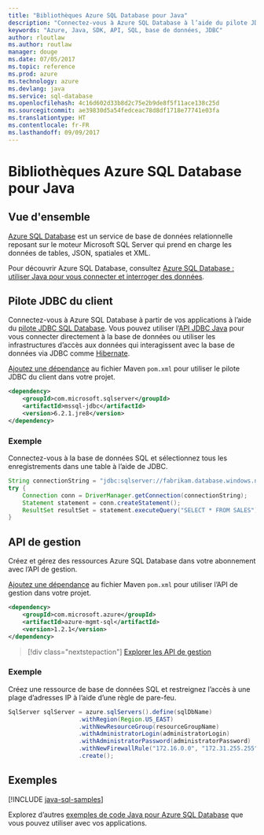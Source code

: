 ```yaml
---
title: "Bibliothèques Azure SQL Database pour Java"
description: "Connectez-vous à Azure SQL Database à l’aide du pilote JDBC ou des instances de base de données de gestion Azure SQL avec l’API de gestion."
keywords: "Azure, Java, SDK, API, SQL, base de données, JDBC"
author: rloutlaw
ms.author: routlaw
manager: douge
ms.date: 07/05/2017
ms.topic: reference
ms.prod: azure
ms.technology: azure
ms.devlang: java
ms.service: sql-database
ms.openlocfilehash: 4c16d602d33b8d2c75e2b9de8f5f11ace138c25d
ms.sourcegitcommit: ae39830d5a54fedceac78d8df1718e77741e03fa
ms.translationtype: HT
ms.contentlocale: fr-FR
ms.lasthandoff: 09/09/2017
---
```

# <a name="azure-sql-database-libraries-for-java"></a>Bibliothèques Azure SQL Database pour Java

## <a name="overview"></a>Vue d'ensemble

[Azure SQL Database](/azure/sql-database/sql-database-technical-overview) est un service de base de données relationnelle reposant sur le moteur Microsoft SQL Server qui prend en charge les données de tables, JSON, spatiales et XML. 

Pour découvrir Azure SQL Database, consultez [Azure SQL Database : utiliser Java pour vous connecter et interroger des données](/azure/sql-database/sql-database-connect-query-java).

## <a name="client-jdbc-driver"></a>Pilote JDBC du client

Connectez-vous à Azure SQL Database à partir de vos applications à l’aide du [pilote JDBC SQL Database](/sql/connect/jdbc/microsoft-jdbc-driver-for-sql-server). Vous pouvez utiliser l’[API JDBC Java](https://docs.oracle.com/javase/8/docs/technotes/guides/jdbc/) pour vous connecter directement à la base de données ou utiliser les infrastructures d’accès aux données qui interagissent avec la base de données via JDBC comme [Hibernate](http://hibernate.org/).

[Ajoutez une dépendance](https://maven.apache.org/guides/getting-started/index.html#How_do_I_use_external_dependencies) au fichier Maven `pom.xml` pour utiliser le pilote JDBC du client dans votre projet.


```XML
<dependency>
    <groupId>com.microsoft.sqlserver</groupId>
    <artifactId>mssql-jdbc</artifactId>
    <version>6.2.1.jre8</version>
</dependency>
```   

### <a name="example"></a>Exemple

Connectez-vous à la base de données SQL et sélectionnez tous les enregistrements dans une table à l’aide de JDBC.

```java
String connectionString = "jdbc:sqlserver://fabrikam.database.windows.net:1433;database=fiber;user=raisa;password=testpass;encrypt=true;hostNameInCertificate=*.database.windows.net;loginTimeout=30;";
try {
    Connection conn = DriverManager.getConnection(connectionString);
    Statement statement = conn.createStatement();
    ResultSet resultSet = statement.executeQuery("SELECT * FROM SALES");
}  
```

## <a name="management-api"></a>API de gestion

Créez et gérez des ressources Azure SQL Database dans votre abonnement avec l’API de gestion.   

[Ajoutez une dépendance](https://maven.apache.org/guides/getting-started/index.html#How_do_I_use_external_dependencies) au fichier Maven `pom.xml` pour utiliser l’API de gestion dans votre projet.


```XML
<dependency>
    <groupId>com.microsoft.azure</groupId>
    <artifactId>azure-mgmt-sql</artifactId>
    <version>1.2.1</version>
</dependency>
```

> [!div class="nextstepaction"]
> [Explorer les API de gestion](/java/api/overview/azure/sql/managementapi)

### <a name="example"></a>Exemple

Créez une ressource de base de données SQL et restreignez l’accès à une plage d’adresses IP à l’aide d’une règle de pare-feu.

```java
SqlServer sqlServer = azure.sqlServers().define(sqlDbName)
                    .withRegion(Region.US_EAST)
                    .withNewResourceGroup(resourceGroupName)
                    .withAdministratorLogin(administratorLogin)
                    .withAdministratorPassword(administratorPassword)
                    .withNewFirewallRule("172.16.0.0", "172.31.255.255")
                    .create();
```

## <a name="samples"></a>Exemples

[!INCLUDE [java-sql-samples](../docs-ref-conceptual/includes/sql.md)]

Explorez d’autres [exemples de code Java pour Azure SQL Database](https://azure.microsoft.com/resources/samples/?platform=java&term=SQL) que vous pouvez utiliser avec vos applications.